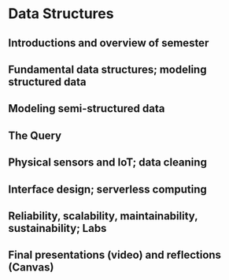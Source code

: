 # Data Structures

## Introductions and overview of semester

## Fundamental data structures; modeling structured data

## Modeling semi-structured data

## The Query

## Physical sensors and IoT; data cleaning

## Interface design; serverless computing

## Reliability, scalability, maintainability, sustainability; Labs

## Final presentations (video) and reflections (Canvas)
